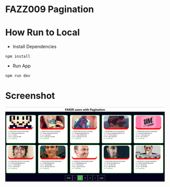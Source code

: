 # FAZZ009 Pagination

# How Run to Local

- Install Dependencies

```
npm install
```

- Run App

```
npm run dev
```

# Screenshot

<img src='./assets/screenshot/ss.png' />
